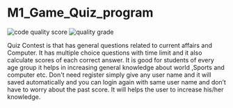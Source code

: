 # M1_Game_Quiz_program
![code quality score](https://api.codiga.io/project/29906/score/svg)   ![quality grade](https://api.codiga.io/project/29906/status/svg)

Quiz Contest is that has general questions related to current affairs and Computer. It has multiple choice questions with time limit and it also calculate scores of each correct answer. It is good for students of every age group it helps in increasing general knowledge about world ,Sports and computer etc. Don't need register simply give any user name and it will saved automatically and you can login again with same user name and don’t have to worry about the past score. It will helps the user to increase his/her knowledge.
